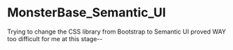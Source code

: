 # MonsterBase_Semantic_UI

Trying to change the CSS library from Bootstrap to Semantic UI proved WAY too difficult for me at this stage--
